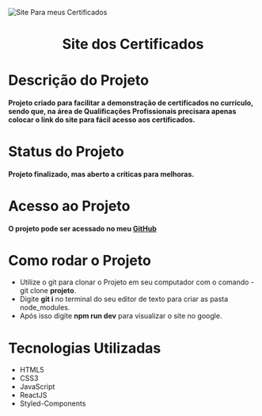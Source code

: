 ![Site Para meus Certificados](https://user-images.githubusercontent.com/103788676/209416863-440eea78-0d12-4271-814c-24660d03603a.svg)

<h1 align="center">
Site dos Certificados
</p>
  
# Descrição do Projeto
#### Projeto criado para facilitar a demonstração de certificados no currículo, sendo que, na área de Qualificações Profissionais precisara apenas colocar o link do site para fácil acesso aos certificados.

# Status do Projeto
#### Projeto finalizado, mas aberto a críticas para melhoras.

# Acesso ao Projeto
#### O projeto pode ser acessado no meu [GitHub](https://github.com/Felipe-Bernardes/Certificados)

# Como rodar o Projeto
* Utilize o git para clonar o Projeto em seu computador com o comando - git clone **projeto**.
* Digite **git i** no terminal do seu editor de texto para criar as pasta node_modules.
* Após isso digite **npm run dev** para visualizar o site no google.

# Tecnologias Utilizadas
* HTML5
* CSS3
* JavaScript
* ReactJS
* Styled-Components
